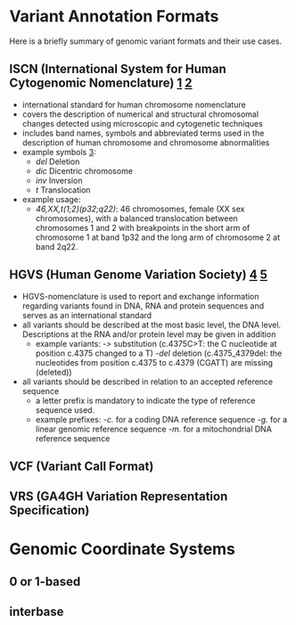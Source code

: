 # Variant Annotation Formats
Here is a briefly summary of genomic variant formats and their use cases.

## ISCN (International System for Human Cytogenomic Nomenclature) [1](https://en.wikipedia.org/wiki/International_System_for_Human_Cytogenetic_Nomenclature) [2](http://varnomen.hgvs.org/bg-material/consultation/ISCN/)
- international standard for human chromosome nomenclature
- covers the description of numerical and structural chromosomal changes detected using microscopic and cytogenetic techniques
- includes band names, symbols and abbreviated terms used in the description of human chromosome and chromosome abnormalities
- example symbols [3](http://www.slh.wisc.edu/clinical/cytogenetics/basics/):
  - *del* Deletion
  - *dic* Dicentric chromosome
  - *inv* Inversion
  - *t* Translocation
 - example usage:
    - *46,XX,t(1;2)(p32;q22)*: 46 chromosomes, female (XX sex chromosomes), with a balanced translocation between chromosomes 1 and 2 with breakpoints in the short arm of chromosome 1 at band 1p32 and the long arm of chromosome 2 at band 2q22.

## HGVS (Human Genome Variation Society) [4](https://varnomen.hgvs.org/#:~:text=HGVS%2Dnomenclature%20is%20used%20to,serves%20as%20an%20international%20standard.&text=HGVS%2Dnomenclature%20is%20authorised%20by,HUman%20Genome%20Organization%20(HUGO).) [5](http://varnomen.hgvs.org/recommendations/general/)
- HGVS-nomenclature is used to report and exchange information regarding variants found in DNA, RNA and protein sequences and serves as an international standard
- all variants should be described at the most basic level, the DNA level. Descriptions at the RNA and/or protein level may be given in addition
  - example variants: 
    -*>* substitution (c.4375C>T: the C nucleotide at position c.4375 changed to a T)
    -*del* deletion (c.4375_4379del: the nucleotides from position c.4375 to c.4379 (CGATT) are missing (deleted))
- all variants should be described in relation to an accepted reference sequence
  - a letter prefix is mandatory to indicate the type of reference sequence used.
  - example prefixes:
    -*c.* for a coding DNA reference sequence
    -*g.* for a linear genomic reference sequence
    -*m.* for a mitochondrial DNA reference sequence

## VCF (Variant Call Format)

## VRS (GA4GH Variation Representation Specification)

# Genomic Coordinate Systems

## 0 or 1-based

## interbase
